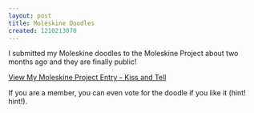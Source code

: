```yaml
--- 
layout: post
title: Moleskine Doodles
created: 1210213070
---
```

I submitted my Moleskine doodles to the Moleskine Project about two months ago and they are finally public! 

<a href="http://moleskineproject.com/2008/05/07/kiss-and-tell/">View My Moleskine Project Entry - Kiss and Tell</a>

If you are a member, you can even vote for the doodle if you like it (hint! hint!). 
